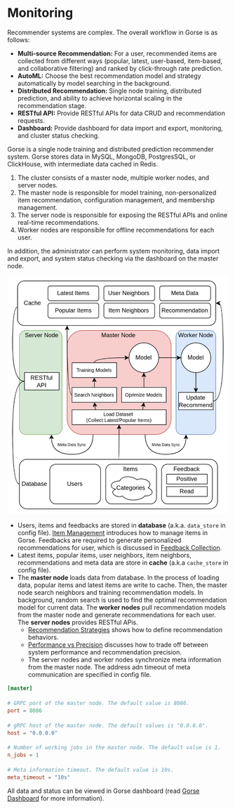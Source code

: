 # Monitoring

Recommender systems are complex. The overall workflow in Gorse is as follows:

- **Multi-source Recommendation:** For a user, recommended items are collected from different ways (popular, latest, user-based, item-based, and collaborative filtering) and ranked by click-through rate prediction.
- **AutoML:** Choose the best recommendation model and strategy automatically by model searching in the background.
- **Distributed Recommendation:** Single node training, distributed prediction, and ability to achieve horizontal scaling in the recommendation stage.
- **RESTful API:** Provide RESTful APIs for data CRUD and recommendation requests.
- **Dashboard:** Provide dashboard for data import and export, monitoring, and cluster status checking.

Gorse is a single node training and distributed prediction recommender system. Gorse stores data in MySQL, MongoDB, PostgresSQL, or ClickHouse, with intermediate data cached in Redis.

1. The cluster consists of a master node, multiple worker nodes, and server nodes.
2. The master node is responsible for model training, non-personalized item recommendation, configuration management, and membership management.
3. The server node is responsible for exposing the RESTful APIs and online real-time recommendations.
4. Worker nodes are responsible for offline recommendations for each user.

In addition, the administrator can perform system monitoring, data import and export, and system status checking via the dashboard on the master node.

![Architecture](../img/ch2/overview.png)

- Users, items and feedbacks are stored in **database** (a.k.a. `data_store` in config file). [Item Management](/build-recommender/item-management) introduces how to manage items in Gorse. Feedbacks are required to generate personalized recommendations for user, which is discussed in [Feedback Collection](/build-recommender/feedback-collection).
- Latest items, popular items, user neighbors, item neighbors, recommendations and meta data are store in **cache** (a.k.a `cache_store` in config file).
- The **master node** loads data from database. In the process of loading data, popular items and latest items are write to cache. Then, the master node search neighbors and training recommendation models. In background, random search is used to find the optimal recommendation model for current data. The **worker nodes** pull recommendation models from the master node and generate recommendations for each user. The **server nodes** provides RESTful APis. 
    - [Recommendation Strategies](/build-recommender/recommendation-strategies) shows how to define recommendation behaviors. 
    - [Performance vs Precision](/build-recommender/performance-vs-precision) discusses how to trade off between system performance and recommendation precision. 
    - The server nodes and worker nodes synchronize meta information from the master node. The address adn timeout of meta communication are specified in config file.

```toml
[master]

# GRPC port of the master node. The default value is 8086.
port = 8086

# gRPC host of the master node. The default values is "0.0.0.0".
host = "0.0.0.0"

# Number of working jobs in the master node. The default value is 1.
n_jobs = 1

# Meta information timeout. The default value is 10s.
meta_timeout = "10s"
```

All data and status can be viewed in Gorse dashboard (read [Gorse Dashboard](/build-recommender/gorse-dashboard) for more information).
